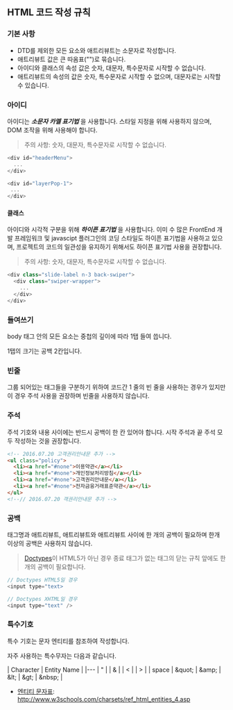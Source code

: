 ## HTML 코드 작성 규칙

### 기본 사항
* DTD를 제외한 모든 요소와 애트리뷰트는 소문자로 작성합니다.
* 애트리뷰트 값은 큰 따옴표("")로 묶습니다.
* 아이디와 클래스의 속성 값은 숫자, 대문자, 특수문자로 시작할 수 없습니다.
* 애트리뷰트의 속성의 값은 숫자, 특수문자로 시작할 수 없으며, 대문자로는 시작할 수 있습니다.

### 아이디

아이디는 _**소문자 카멜 표기법**_ 을 사용합니다. 스타일 지정을 위해 사용하지 않으며, DOM 조작을 위해 사용해야 합니다.

> 주의 사항: 숫자, 대문자, 특수문자로 시작할 수 없습니다.

```javascript
<div id="headerMenu">
  ...
</div>

<div id="layerPop-1">
 ...
</div>
```


#### 클래스

아이디와 시각적 구분을 위해 _**하이픈 표기법**_ 을 사용합니다.
이미 수 많은 FrontEnd 개발 프레임워크 및 javascipt 플러그인의 코딩 스타일도 하이픈 표기법을 사용하고 있으며, 프로젝트의 코드의 일관성을 유지하기 위해서도 하이픈 표기법 사용을 권장합니다.

> 주의 사항: 숫자, 대문자, 특수문자로 시작할 수 없습니다.

```javascript
<div class="slide-label n-3 back-swiper">
  <div class="swiper-wrapper">
    ...
  </div>
</div>
```

### 들여쓰기

body 태그 안의 모든 요소는 중첩의 깊이에 따라 1탭 들여 씁니다.

1탭의 크기는 공백 2칸입니다.


### 빈줄

그룹 되어있는 태그들을 구분하기 위하여 코드간 1 줄의 빈 줄을 사용하는 경우가 있지만 이 경우 주석 사용을 권장하며 빈줄을 사용하지 않습니다.

### 주석

주석 기호와 내용 사이에는 반드시 공백이 한 칸 있어야 합니다. 시작 주석과 끝 주석 모두 작성하는 것을 권장합니다.

```HTML
<!-- 2016.07.20 고객권리안내문 추가 -->
<ul class="policy">
  <li><a href="#none">이용약관</a></li>
  <li><a href="#none">개인정보처리방침</a></li>
  <li><a href="#none">고객권리안내문</a></li>
  <li><a href="#none">전자금융거래표준약관</a></li>
</ul>
<!--// 2016.07.20 객권리안내문 추가 -->
```

### 공백

태그명과 애트리뷰트, 애트리뷰트와 애트리뷰트 사이에 한 개의 공백이 필요하며 한개 이상의 공백은 사용하지 않습니다.

> [Doctypes](http://www.w3schools.com/tags/tag_doctype.asp)이
 HTML5가 아닌 경우 종료 태그가 없는 태그의 닫는 규칙 앞에도 한 개의 공백이 필요합니다. 

```javascript
// Doctypes HTML5일 경우
<input type="text>

// Doctypes XHTML일 경우
<input type="text" />
```

### 특수기호

특수 기호는 문자 엔티티를 참조하여 작성합니다.

자주 사용하는 특수무자는 다음과 같습니다.

| Character | Entity Name |
|---
| " |
| & |
| < |
| > |
| space |
 &amp;quot; | &amp;amp; | &amp;lt; | &amp;gt; | &amp;nbsp; |



* [엔티티 문자표](http://www.w3schools.com/charsets/ref_html_entities_4.asp): http://www.w3schools.com/charsets/ref_html_entities_4.asp
